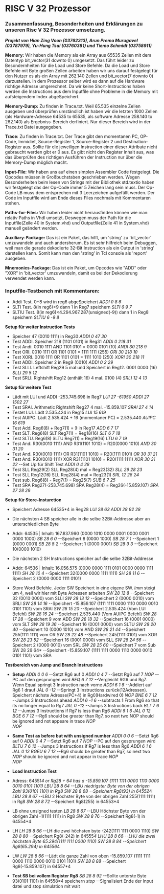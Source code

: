 # RISC V 32 Prozessor

### Zusammenfassung, Besonderheiten und Erklärungen zu unseren Risc V 32 Prozessor umsetzung.
***Projekt von Hian Zing Voon (03762313), Arun Prema Murugavel (03787979), Yu-Hung Tsai (03760381) und Tiemo Schmidt (03758911)***

**Memory:** Wir haben die Memory als ein Array aus 65535 Zellen mit dem Datentyp bit_vector(31 downto 0) umgesetzt. Das führt leider zu Besondernheiten für die Load und Store Befehle. Da die Load und Store Befehle mit Byte großen Zellen arbeiten haben wir uns darauf festgelegt für den Nutzer es als ein Array mit 262.140 Zellen und bit_vector(7 downto 0) darzustellen. In dem Prozessor selber wird es dann auf die Hardware richtige Adresse umgerechnet. Da wir keine Short-Instructions haben werden die Instructions aus dem Inputfile ohne Probleme in die Memory mit aufsteigendem Index abgeSpeichert.

**Memory-Dump:** Zu finden in Trace.txt. Weil 65.535 einzelne Zellen ausgeben und überprüfen umständlich ist haben wir die letzten 1000 Zellen (als Hardware-Adresse 64535 to 65535, als software Adresse 258.140 to 262.140) als Ergebniss-Bereich derfiniert. Nur dieser Bereich wird in der Trace.txt Datei ausgegeben.

**Trace:** Zu finden in Trace.txt. Der Trace gibt den momentanen PC, OP-Code, Immidiet, Source-Register 1, Source-Register 2 und Destination-Register aus. Sollte für die jeweiligen Instruction einer dieser Attribute nicht gebraucht werden gibt er 0 aus. Es gibt nicht den Register Inhalt aus, was das überprüfen des richtigen Ausführen der Instruction nur über die Memory-Dump möglich macht.

**Input-File:** Wir haben uns auf einen simplen Assembler Code festgelegt. Die Opcodes müssen in Großbuchstaben geschrieben werden.	Wegen Besonderheiten beim lesen von Strings mit der Bibliothek std.textio haben wir festgelegt das der Op-Code immer 5 Zeichen lang sein muss. Der Op-Code LB muss dem entsprechen mit 3 Leerzeichen aufgefüllt werden. Der Code im Inputfile wird am Ende dieses Files nochmals mit Kommentaren stehen.

**Paths-for-Files:** Wir haben leider nicht herrausfinden können wie man relativ Paths in Vhdl umsetzt. Deswegen muss der Path für die Inputfile(Zeile 40 in System.vhd) und Outputfile(Zeile 41 in System.vhd) manuell geändert werden.

**Auxiliary-Package:** Das ist ein Paket, das hilft, um 'string' zu 'bit_vector' umzuwandeln und auch andersherum. Es ist sehr hilfreich beim Debuggen, weil man die gerade dekodierte 32-Bit Instruction als ein Output in 'string' darstellen kann.	Somit kann man den 'string' in Tcl console als 'report' ausgeben. 

**Mnemonics-Package:** Das ist ein Paket, um Opcodes wie "ADD" oder "XOR" in 'bit_vector' umzuwandeln, damit es bei der Dekodierung verwendet werden kann. 

### Inputfile-Testbench mit Kommentaren:
- Addi Test. 0+8 wird in reg6 abgeSpeichert
*ADDI  0 8 6*
- SLTI Test. 8(in reg6)<9 dann 1 in Reg7 speichern
*SLTI  6 9 7*
- SLTIU Test. 8(in reg6)<4.294.967.287(unsigned(-9)) dann 1 in Reg8 speichern
*SLTIU 6 -9 8*

**Setup für weiter Instruction Tests**
- Speicher 47 (0010 1111) in Reg30
*ADDI  0 47 30*
- Test ADDI. Speicher 218 (1101 0101) in Reg31
*ADDI  0 218 31*
- Test Andi. 0010 1111 AND 1101 0101 = 0000 0101 (10)
*ANDI  30 218 9*
- Test ORI. 0010 1111 OR 1101 0101 = 1111 1111 (255)
*ORI  30 218 10*
- Test XORI. 0010 1111 OR 1101 0101 = 1111 1010 (250)
*XORI  30 218 11*
- Test ADDI. Speicher 2 in Reg9 (0010)
*ADDI  0 2 29*
- Test SLLI. Leftshift Reg29 5 mal und Speichert in Reg12. 0001 0000 (16)
*SLLI  29 5 12*
- Test SRLI. Rightshift Reg12 (enthält 16) 4 mal. 0100 (4) 
*SRLI  12 4 13*

**Setup für weitere Test**
- Lädt mit LUI und ADDI -253.745.698 in Reg7
*LUI  27 -61950*
*ADDI  27 1502 27*
- Test SRAI. Arithmetic Rightshift Reg27 4 mal. -15.859.107
*SRAI  27 4 14*
- Testet LUI. Lädt 2.535.424 in Reg15
*LUI  15 619*
- Test AUIPC. Lädt 2.535.424 + 16 (momentaner PC) = 2.535.440
*AUIPC 16 619*
- Test Add. Reg6(8) + Reg7(1) = 9 in Reg17
*ADD  6 7 17*
- Test SLT. Reg6(8) SLT Reg7(1) = Reg18(16)
*SLT  6 7 18*
- Test SLTU. Reg6(8) SLTU Reg7(1) = Reg19(16)
*LTU  6 7 19*
- Test And. R30(0010 1111) AND R31(1101 1010) = R20(0000 1010)
*AND  30 31 20*
- Test And. R30(0010 1111) OR R31(1101 1010) = R20(1111 0101)
*OR  30 31 21*
- Test And. R30(0010 1111) XOR R31(1101 1010) = R20(1111 1111)
*XOR  30 31 22*
--Set Up für Shift Test
*ADDI  0 4 28*
- Test SLL Reg29(2) SLL Reg28(4) mal = Reg23(32)
*SLL  29 28 23*
- Test SLL Reg12(16) SLL Reg28(4) mal = Reg23(1)
*SRL  12 28 24*
- Test sub. Reg6(8) - Reg7(1) = Reg25(7) 
*SUB  6 7 25*
- Test SRA Reg27(-253.745.698) SRA Reg28(4) = Reg26(-15.859.107)
*SRA  27 28 26*

**Setup für Store-Insturction**
- Speichert Adresse 64535*4 in Reg28
*LUI   28 63*
*ADDI  28 92 28*

- Die nächsten 4 SB speicher alle in die selbe 32Bit-Addresse aber an unterschiedlichen Byte
- Addr: 64535 | Inhalt: 167.837.960 (0000 1010 0000 0001 0000 0001 0000 1000) 
*SB    28 6 0* 	--Speichert 8 (0000 1000)
*SB    28 7 1*	--Speichert 1 (0000 0001)
*SB    28 8 2*	--Speichert 1 (0000 0001)
*SB    28 9 3*	--Speichert 10(0000 1010)
- Die nächsten 2 SH Instructions speicher auf die selbe 32Bit-Addresse
- Addr: 64536 | Inhalt: 16.056.575 (0000 0000 1111 0101 0000 0000 1111 1111)
*SH    28 10 4*	--Speichert 32(0000 0000 1111 1111)
*SH    28 11 6*	--Speichert 2 (0000 0000 1111 0101)
- Store Word Befehle. Jeder SW Speichert in eine eigene SW. _Imm_ steigt um 4, weil wir hier mit Byte Adressen arbeiten
*SW    28 12 8*	--Speichert 32 (0010 0000) vom SLLI
*SW    28 13 12*	--Speichert 2  (0000 0010) vom SRLI
*SW    28 14 16*	--Speichert -15.859.107 (1111 1111 0000 1110 0000 0010 0101 1101) vom SRAI 
*SW    28 15 20*	--Speichert 2.535.424 (Vom LUI Befehl)
*SW    28 16 24*	--Speichert 2.535.440 (Vom AUIPC Befehl)
*SW    28 17 28*	--Speichert 9 vom ADD
*SW    28 18 32*	--Speichert 16 (0001 0000) vom SLT
*SW    28 19 36*	--Speichert 16 (0001 0000) vom SLTU
*SW    28 20 40*	--Speichert 10 (0000 1010) vom AND
*SW    28 21 44*	--Speichert 255(1111 1111) vom OR
*SW    28 22 48*	--Speichert 245(1111 0101) vom XOR
*SW    28 23 52*	--Speichert 16 (0001 0000) vom SLL
*SW    28 24 56*	--Speichert 2  (0000 0010) vom SRL
*SW    28 25 60*	--Speichert 7 vom Sub
SW    28 26 64*	--Speichert -15.859.107 (1111 1111 0000 1110 0000 0010 0101 1101) vom SRA 

**Testbereich von Jump und Branch Instructions**
- **Setup**
*ADDI  0 0 6*	--Setzt Rg6 auf 0
*ADDI  0 4 7* 	--Setzt Rg6 auf 7
*NOP*   		--PC auf den gesprungen wird
*BEQ   6 7 12*	--Vergleicht RG6 und Rg7. Wenn Equal springt 3 Instruction nach vorne
*ADDI  6 1 6*	--Addiert auf Rg6 1 drauf
*JAL   0 -12*	--Springt 3 Instructions zurück(12Adressen). Speichert nächste Adresse(PC+4) in Rg0(Hardwired 0)
*NOP*
*BNE   6 7 12*	--Jumps 3 Instructions ahead 
*ADDI  6 -1 6*	--subtracts 1 From Rg6 so that its no longer equal to Rg7
*JAL   0 -12*	--Jumps 3 Instructions back
*BLT   7 6 12*	--Jumps 3 Instructions if Rg7 is less than Rg6
*ADDI  6 1 6*
*JAL   0 12*
*BGE   6 7 12*	--Rg6 should be greater than Rg7, so next two NOP should be ignored and not appeare in trace
*NOP*		
*NOP*

- **Same Test as before but with unsigned number**
*ADDI  0 0 6*	--Setzt Rg6 auf 0
*ADDI  0 4 7* 	--Setzt Rg6 auf 7
*NOP*   		--PC auf den gesprungen wird
*BLTU  7 6 12*	--Jumps 3 Instructions if Rg7 is less than Rg6
*ADDI  6 1 6*
*JAL   0 12*
*BGEU  6 7 12*	--Rg6 should be greater than Rg7, so next two _NOP_ should be ignored and not appear in trace
*NOP*   		
*NOP*

- **Load Instruction Test**
- Adress: 64551*4 or Rg28 + 64 has a -15.859.107 (1111 1111 0000 1110 0000 0010 0101 1101)
*LBU   28 8 64* 	--LBU niedrigster Byte von der obrigen Zahl 93(0101 1101) in Rg8 
*SW    28 8 68* 	--Speichert Rg8(93) in 64552*4
*LBU   28 8 67* 	--LBU 2 Höchster Byte von der obrigen Zahl 255(1111 1111) in Rg8 
*SW    28 8 72* 	--Speichert Rg8(255) in 64553*4
- LB ohne unsigned testen
*LB    28 8 67* 	--LBU Höchster Byte von der obrigen Zahl -1(1111 1111) in Rg8 
*SW    28 8 76* 	--Speichert Rg8(-1) in 64554*4
- LH 
*LH    28 8 66*	--LH die zwei höchsten byte -242(1111 1111 0000 1110)
*SW    28 8 80* 	--Speichert Rg8(-242) in 64555*4
*LHU   28 8 66* 	--LHU die zwei höchsten Byte 65.294(1111 1111 0000 1110)
*SW    28 8 84*	--Speichert Rg8(65.294) in 64556*4
- LW
*LW    28 8 66*   --Lädt die ganze Zahl von oben -15.859.107 (1111 1111 0000 1110 0000 0010 0101 1101)
*SW    28 8 88*	--Speichert  Rg8(-15.859.107) in 64557*4
- **Test SB bei vollem Register Rg8**
*SB    28 8 92*   --Sollte unterste Byte 93(0101 1101) in 64558*4 speichern
*stop* --Signalisiert Ende der Input datei und stop simulation mit wait



